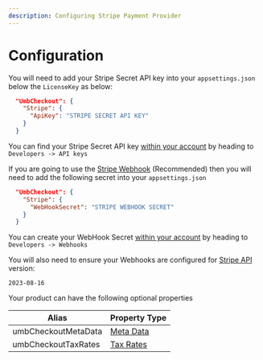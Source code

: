 ```yaml
---
description: Configuring Stripe Payment Provider
---
```


# Configuration

You will need to add your Stripe Secret API key into your `appsettings.json` below the `LicenseKey` as below:

```json
  "UmbCheckout": {
    "Stripe": {
      "ApiKey": "STRIPE SECRET API KEY"
    }
  }
```

You can find your Stripe Secret API key [within your account](https://dashboard.stripe.com/apikeys) by heading to `Developers -> API keys`

If you are going to use the [Stripe Webhook](services/stripe-webhook-api/) (Recommended) then you will need to add the following secret into your `appsettings.json`

```json
  "UmbCheckout": {
    "Stripe": {
      "WebHookSecret": "STRIPE WEBHOOK SECRET"
    }
  }
```

You can create your WebHook Secret [within your account](https://dashboard.stripe.com/webhooks) by heading to `Developers -> Webhooks`

You will also need to ensure your Webhooks are configured for [Stripe API ](https://dashboard.stripe.com/developers)version:

```
2023-08-16
```

Your product can have the following optional properties

| Alias               | Property Type                                                                    |
| ------------------- | -------------------------------------------------------------------------------- |
| umbCheckoutMetaData | [Meta Data](../../../core-services/property-editors/metadata-property-editor.md) |
| umbCheckoutTaxRates | [Tax Rates](addons/property-editors/tax-rates-property-editor.md)                |
